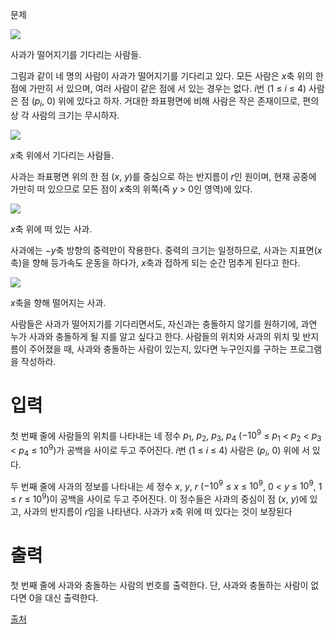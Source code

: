문제

<img src = "https://onlinejudgeimages.s3-ap-northeast-1.amazonaws.com/problem/13118/img1.png">

사과가 떨어지기를 기다리는 사람들.

그림과 같이 네 명의 사람이 사과가 떨어지기를 기다리고 있다. 모든 사람은 $x$축 위의 한 점에 가만히 서 있으며, 여러 사람이 같은 점에 서 있는 경우는 없다. $i$번 ($1$ ≤ $i$ ≤ $4$) 사람은 점 ($p_i$, $0$) 위에 있다고 하자. 거대한 좌표평면에 비해 사람은 작은 존재이므로, 편의상 각 사람의 크기는 무시하자.

<img src = "https://onlinejudgeimages.s3-ap-northeast-1.amazonaws.com/problem/13118/figure_1.png">

$x$축 위에서 기다리는 사람들.

사과는 좌표평면 위의 한 점 ($x$, $y$)를 중심으로 하는 반지름이 $r$인 원이며, 현재 공중에 가만히 떠 있으므로 모든 점이 $x$축의 위쪽(즉 $y$ > $0$인 영역)에 있다.

<img src = "https://onlinejudgeimages.s3-ap-northeast-1.amazonaws.com/problem/13118/figure_2.png">

$x$축 위에 떠 있는 사과.

사과에는 $−y$축 방향의 중력만이 작용한다. 중력의 크기는 일정하므로, 사과는 지표면($x$축)을 향해 등가속도 운동을 하다가, $x$축과 접하게 되는 순간 멈추게 된다고 한다.

<img src = "https://onlinejudgeimages.s3-ap-northeast-1.amazonaws.com/problem/13118/figure_3.png">

$x$축을 향해 떨어지는 사과.

사람들은 사과가 떨어지기를 기다리면서도, 자신과는 충돌하지 않기를 원하기에, 과연 누가 사과와 충돌하게 될 지를 알고 싶다고 한다. 사람들의 위치와 사과의 위치 및 반지름이 주어졌을 때, 사과와 충돌하는 사람이 있는지, 있다면 누구인지를 구하는 프로그램을 작성하라.

# 입력

첫 번째 줄에 사람들의 위치를 나타내는 네 정수 $p_1$, $p_2$, $p_3$, $p_4$ ($−10^{9}$ ≤ $p_1$ < $p_2$ < $p_3$ < $p_4$ ≤ $10^{9}$)가 공백을 사이로 두고 주어진다. $i$번 ($1$ ≤ $i$ ≤ $4$) 사람은 ($p_i$, $0$) 위에 서 있다.

두 번째 줄에 사과의 정보를 나타내는 세 정수 $x$, $y$, $r$ ($−10^{9}$ ≤ $x$ ≤ $10^{9}$, $0$ < $y$ ≤ $10^{9}$, $1$ ≤ $r$ ≤ $10^{9}$)이 공백을 사이로 두고 주어진다. 이 정수들은 사과의 중심이 점 ($x$, $y$)에 있고, 사과의 반지름이 $r$임을 나타낸다. 사과가 $x$축 위에 떠 있다는 것이 보장된다

# 출력

첫 번째 줄에 사과와 충돌하는 사람의 번호를 출력한다. 단, 사과와 충돌하는 사람이 없다면 $0$을 대신 출력한다.

[출처](https://www.acmicpc.net/problem/13118)
